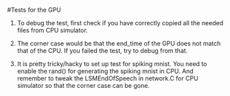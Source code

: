 #Tests for the GPU

1) To debug the test, first check if you have correctly copied all the needed files from CPU simulator.

2) The corner case would be that the end_time of the GPU does not match that of the CPU. If you failed the test, try to debug from that. 

3) It is pretty tricky/hacky to set up test for spiking mnist. You need to enable the rand() for generating the spiking mnist in CPU. And remember to tweak the LSMEndOfSpeech in network.C for CPU simulator so that the corner case can be gone.
